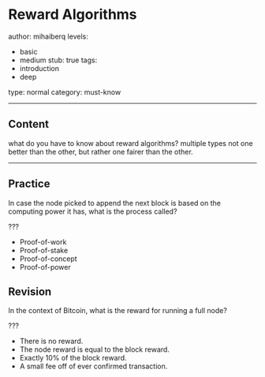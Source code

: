 # Reward Algorithms

author: mihaiberq
levels:
  - basic
  - medium
stub: true
tags:
  - introduction
  - deep

type: normal
category: must-know

---
## Content

what do you have to know about reward algorithms?
multiple types
not one better than the other, but rather one fairer than the other.


---
## Practice

In case the node picked to append the next block is based on the computing power it has, what is the process called?

???

* Proof-of-work
* Proof-of-stake
* Proof-of-concept
* Proof-of-power 

## Revision

In the context of Bitcoin, what is the reward for running a full node?

???

* There is no reward.
* The node reward is equal to the block reward.
* Exactly 10% of the block reward.
* A small fee off of ever confirmed transaction.

